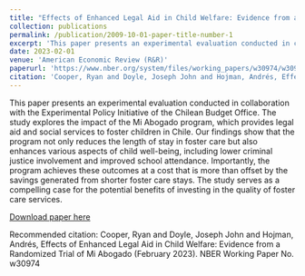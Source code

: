 ```yaml
---
title: "Effects of Enhanced Legal Aid in Child Welfare: Evidence from a Randomized Trial of Mi Abogado"
collection: publications
permalink: /publication/2009-10-01-paper-title-number-1
excerpt: 'This paper presents an experimental evaluation conducted in collaboration with the Experimental Policy Initiative of the Chilean Budget Office. The study explores the impact of the Mi Abogado program, which provides legal aid and social services to foster children in Chile. Our findings show that the program not only reduces the length of stay in foster care but also enhances various aspects of child well-being, including lower criminal justice involvement and improved school attendance. Importantly, the program achieves these outcomes at a cost that is more than offset by the savings generated from shorter foster care stays. The study serves as a compelling case for the potential benefits of investing in the quality of foster care services. '
date: 2023-02-01
venue: 'American Economic Review (R&R)'
paperurl: 'https://www.nber.org/system/files/working_papers/w30974/w30974.pdf'
citation: 'Cooper, Ryan and Doyle, Joseph John and Hojman, Andrés, Effects of Enhanced Legal Aid in Child Welfare: Evidence from a Randomized Trial of Mi Abogado (February 2023). NBER Working Paper No. w30974'
---
```

This paper presents an experimental evaluation conducted in collaboration with the Experimental Policy Initiative of the Chilean Budget Office. The study explores the impact of the Mi Abogado program, which provides legal aid and social services to foster children in Chile. Our findings show that the program not only reduces the length of stay in foster care but also enhances various aspects of child well-being, including lower criminal justice involvement and improved school attendance. Importantly, the program achieves these outcomes at a cost that is more than offset by the savings generated from shorter foster care stays. The study serves as a compelling case for the potential benefits of investing in the quality of foster care services.

[Download paper here](https://www.nber.org/system/files/working_papers/w30974/w30974.pdf)

Recommended citation: Cooper, Ryan and Doyle, Joseph John and Hojman, Andrés, Effects of Enhanced Legal Aid in Child Welfare: Evidence from a Randomized Trial of Mi Abogado (February 2023). NBER Working Paper No. w30974